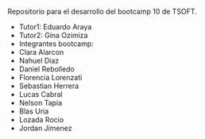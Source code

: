 
Repositorio para el desarrollo del bootcamp 10 de TSOFT.


- Tutor1: Eduardo Araya
- Tutor2: Gina Ozimiza
- Integrantes bootcamp:
- Clara Alarcon
- Nahuel Diaz
- Daniel Rebolledo
- Florencia Lorenzati
- Sebastian Herrera
- Lucas Cabral
- Nelson Tapia
- Blas Uria
- Lozada Rocio
- Jordan Jimenez
